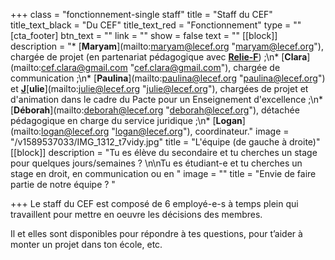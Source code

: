 +++
class = "fonctionnement-single staff"
title = "Staff du CEF"
title_text_black = "Du CEF"
title_text_red = "Fonctionnement"
type = ""
[cta_footer]
btn_text = ""
link = ""
show = false
text = ""
[[block]]
description = "* [**Maryam**](mailto:maryam@lecef.org \"maryam@lecef.org\"), chargée de projet (en partenariat pédagogique avec [**Relie-F**](http://relie-f.be/)) ;\n* [**Clara**](mailto:cef.clara@gmail.com \"cef.clara@gmail.com\"), chargée de communication ;\n* [**Paulina**](mailto:paulina@lecef.org \"paulina@lecef.org\") et [**J**]()[**ulie**](mailto:julie@lecef.org \"julie@lecef.org\"), chargées de projet et d'animation dans le cadre du Pacte pour un Enseignement d'excellence ;\n* [**Déborah**](mailto:deborah@lecef.org \"deborah@lecef.org\"), détachée pédagogique en charge du service juridique ;\n* [**Logan**](mailto:logan@lecef.org \"logan@lecef.org\"), coordinateur."
image = "/v1589537033/IMG_1312_t7vidy.jpg"
title = "L'équipe (de gauche à droite)"
[[block]]
description = "Tu es élève du secondaire et tu cherches un stage pour quelques jours/semaines ? \n\nTu es étudiant-e et tu cherches un stage en droit, en communication ou en "
image = ""
title = "Envie de faire partie de notre équipe ? "

+++
Le staff du CEF est composé de 6 employé-e-s à temps plein qui travaillent pour mettre en oeuvre les décisions des membres. 

Il et elles sont disponibles pour répondre à tes questions, pour t’aider à monter un projet dans ton école, etc.